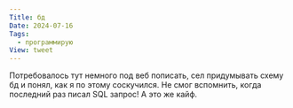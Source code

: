 ```yaml
---
Title: бд
Date: 2024-07-16
Tags:
  - программирую
View: tweet
---
```


Потребовалось тут немного под веб пописать, сел придумывать схему бд и понял, как я по этому соскучился. Не смог вспомнить, когда последний раз писал SQL запрос! А это же кайф.
